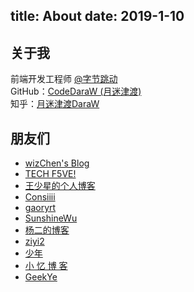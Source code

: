 title: About
date: 2019-1-10
---
## 关于我
前端开发工程师 [@字节跳动](https://www.bytedance.com/)  
GitHub：[CodeDaraW (月迷津渡)](https://github.com/CodeDaraW)  
知乎：[月迷津渡DaraW](https://www.zhihu.com/people/daraw)  

## 朋友们
* [wizChen's Blog](http://blog.wizchen.com/)
* [TECH F5VE!](http://www.techf5ve.com/)
* [王少星的个人博客](http://wsxyeah.github.io/)
* [Consiiii](http://consiiii.me/)
* [gaoryrt](http://gaoryrt.com/)
* [SunshineWu](http://sunshinewu.github.io/)
* [杨二的博客](http://zerosoul.github.io/)
* [ziyi2](http://www.ziyi2.cn/)
* [少年](https://vshaonian.github.io/)
* [小 忆 博 客](https://blog.iiwo.vip/)
* [GeekYe](http://drye.top/)